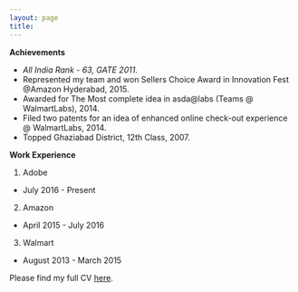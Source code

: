 ```yaml
---
layout: page
title: 
---
```


**Achievements**
 - *All India Rank - 63, GATE 2011.*
 - Represented my team and won Sellers Choice Award in Innovation Fest @Amazon Hyderabad, 2015.
 - Awarded for The Most complete idea in asda@labs (Teams @ WalmartLabs), 2014.
 - Filed two patents for an idea of enhanced online check-out experience @ WalmartLabs, 2014.
 - Topped Ghaziabad District, 12th Class, 2007.
 


**Work Experience**

1. Adobe
 - July 2016 - Present

2. Amazon
 - April 2015 - July 2016

3. Walmart
 - August 2013 - March 2015

Please find my full CV [here](https://drive.google.com/file/d/1cuh5yl_ip4talAe0MGpEbvz4GrUCjsJI/view?usp=sharing).

